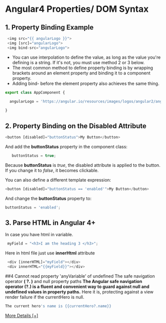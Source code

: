 
# Angular4 Properties/ DOM Syntax


## 1.	Property Binding Example
 ```javascript 
  <img src="{{ angularLogo }}">
  <img [src]="angularLogo">
  <img bind-src="angularLogo">
```

- You can use interpolation to define the value, as long as the value you're defining is a string. If it's not, you must use method 2 or 3 below.
- The most common method to define property binding is by wrapping brackets around an element property and binding it to a component property.
- Adding bind- before the element property also achieves the same thing.

```javascript
export class AppComponent {
  
  angularLogo = 'https://angular.io/resources/images/logos/angular2/angular.png';

}
```


## 2.	Property Binding on the Disabled Attribute
```javascript
<button [disabled]="buttonStatus">My Button</button>
```
And add the **buttonStatus** property in the component class:
```javascript
   buttonStatus = true;
```

Because **buttonStatus** is _true_, the disabled attribute is applied to the button. If you change it to _false_, it becomes clickable.

You can also define a different template expression:
```javascript
<button [disabled]="buttonStatus == 'enabled'">My Button</button>
```
And change the **buttonStatus** property to:
```javascript
buttonStatus = 'enabled';
```

## 3. Parse HTML in Angular 4+

In case you have html in variable.
```javascript
 myField = "<h3>I am the heading 3 </h3>";
```

Here in html file just use **innerHtml** attribute
```javascript
 <div [innerHTML]="myField"></div>
 <div innerHTML="{{myField}}"></div>
```

##4 Cannot read property 'anyVariable' of undefined
The safe navigation operator **( ?. )** and null property paths
**The Angular safe navigation operator (?.) is a fluent and convenient way to guard against null and undefined values in property paths.** Here it is, protecting against a view render failure if the currentHero is null.

```javascript
The current hero's name is {{currentHero?.name}}
```
[More Details [+]](https://angular.io/guide/template-syntax#!#ref-vars)
